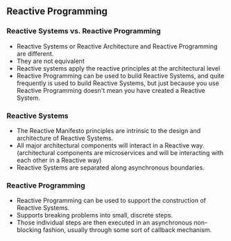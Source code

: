 ## Reactive Programming

### Reactive Systems vs. Reactive Programming

- Reactive Systems or Reactive Architecture and Reactive Programming are different.
- They are not equivalent
- Reactive systems apply the reactive principles at the architectural level
- Reactive Programming can be used to build Reactive Systems, and quite frequently is used to build Reactive Systems, but just because you use Reactive Programming doesn't mean you have created a Reactive System. 

### Reactive Systems

- The Reactive Manifesto principles are intrinsic to the design and architecture of Reactive Systems.
- All major architectural components will interact in a Reactive way. (architectural components are microservices and will be interacting with each other in a Reactive way)
- Reactive Systems are separated along asynchronous boundaries. 

### Reactive Programming

- Reactive Programming can be used to support the construction of Reactive Systems. 
- Supports breaking problems into small, discrete steps.
- Those individual steps are then executed in an asynchronous non-blocking fashion, usually through some sort of callback mechanism.